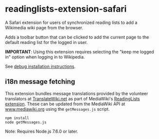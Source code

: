# readinglists-extension-safari
A Safari extension for users of synchronized reading lists to add a Wikimedia wiki page from the browser.

Adds a toolbar button that can be clicked to add the current page to the default reading list for the logged in user.

__IMPORTANT__: Using this extension requires selecting the "keep me logged in" option when logging in to Wikipedia. 

See [debug installation instructions](https://developer.apple.com/library/content/documentation/Tools/Conceptual/SafariExtensionGuide/UsingExtensionBuilder/UsingExtensionBuilder.html).

## i18n message fetching
This extension bundles message translations provided by the volunteer translators at [TranslateWiki.net](https://translatewiki.net) as part of MediaWiki's [ReadingLists extension](https://www.mediawiki.org/wiki/Extension:ReadingLists).  These can be updated from the MediaWiki API at www.mediawiki.org using the `getMessages.js` script.

```
npm install
node getMessages.js
```

Note: Requires Node.js 7.6.0 or later.
